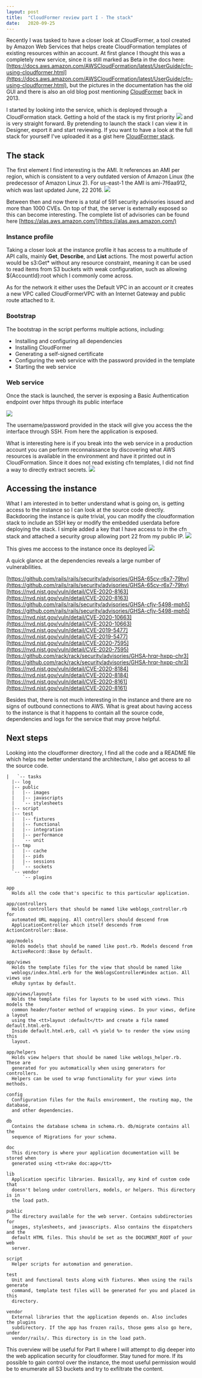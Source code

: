 ```yaml
---
layout: post
title:  "CloudFormer review part I - The stack"
date:   2020-09-25
---
```


Recently I was tasked to have a closer look at CloudFormer, a tool created by Amazon Web Services that helps create CloudFormation templates of existing resources within an account. At first glance I thought this was a completely new service, since it is still marked as Beta in the docs here: [https://docs.aws.amazon.com/AWSCloudFormation/latest/UserGuide/cfn-using-cloudformer.html](https://docs.aws.amazon.com/AWSCloudFormation/latest/UserGuide/cfn-using-cloudformer.html), but the pictures in the documentation has the old GUI and there is also an old blog post mentioning [CloudFormer](https://aws.amazon.com/blogs/devops/building-aws-cloudformation-templates-using-cloudformer) back in 2013. 

I started by looking into the service, which is deployed through a CloudFormation stack. Getting a hold of the stack is my first priority ![](/image/cloudformerstack.jpg) and is very straight forward. By pretending to launch the stack I can view it in Designer, export it and start reviewing. If you want to have a look at the full stack for yourself I've uploaded it as a gist here [CloudFormer stack](https://gist.github.com/karimelmel/f5a0e9c975bc9b43fd3371c27662f090).

## The stack
The first element I find interesting is the AMI. It references an AMI per region, which is consistent to a very outdated version of Amazon Linux (the predecessor of Amazon Linux 2). For us-east-1 the AMI is ami-7f6aa912, which was last updated June, 22 2016. 
![](/image/ami.JPG)

Between then and now there is a total of 591 security advisories issued and more than 1000 CVEs. On top of that, the server is externally exposed so this can become interesting. The complete list of advisories can be found here [https://alas.aws.amazon.com/](https://alas.aws.amazon.com/)


### Instance profile
Taking a closer look at the instance profile it has access to a multitude of API calls, mainly **Get**, **Describe**, and **List** actions. The most powerful action would be s3:Get* without any resource constraint, meaning it can be used to read items from S3 buckets with weak configuration, such as allowing ${AccountId}:root which I commonly come across.

As for the network it either uses the Default VPC in an account *or* it creates a new VPC called CloudFormerVPC with an Internet Gateway and public route attached to it.

### Bootstrap
The bootstrap in the script performs multiple actions, including:
- Installing and configuring all dependencies
- Installing CloudFormer
- Generating a self-signed certificate
- Configuring the web service with the password provided in the template
- Starting the web service


### Web service
Once the stack is launched, the server is exposing a Basic Authentication endpoint over https through its public interface 

![](/image/auth.JPG)

The username/password provided in the stack will give you access the the interface through SSH. From here the application is exposed. 

What is interesting here is if you break into the web service in a production account you can perform reconnaissance by discovering what AWS resources is available in the environment and have it printed out in CloudFormation. Since it does not read existing cfn templates, I did not find a way to directly extract secrets.
![](/image/recon.JPG)

## Accessing the instance
What I am interested in to better understand what is going on, is getting access to the instance so I can look at the source code directly. Backdooring the instance is quite trivial, you can modify the cloudformation stack to include an SSH key or modify the embedded userdata before deploying the stack. 
I simple added a key that I have access to in the cfn stack and attached a security group allowing port 22 from my public IP. 
![](/image/cfnupdate.JPG)

This gives me acccess to the instance once its deployed
![](/image/instance.JPG)

A quick glance at the dependencies reveals a large number of vulnerabilities.

[https://github.com/rails/rails/security/advisories/GHSA-65cv-r6x7-79hv](https://github.com/rails/rails/security/advisories/GHSA-65cv-r6x7-79hv)
[https://nvd.nist.gov/vuln/detail/CVE-2020-8163](https://nvd.nist.gov/vuln/detail/CVE-2020-8163)
[https://github.com/rails/rails/security/advisories/GHSA-cfjv-5498-mph5](https://github.com/rails/rails/security/advisories/GHSA-cfjv-5498-mph5)
[https://nvd.nist.gov/vuln/detail/CVE-2020-10663](https://nvd.nist.gov/vuln/detail/CVE-2020-10663)
[https://nvd.nist.gov/vuln/detail/CVE-2019-5477](https://nvd.nist.gov/vuln/detail/CVE-2019-5477)
[https://nvd.nist.gov/vuln/detail/CVE-2020-7595](https://nvd.nist.gov/vuln/detail/CVE-2020-7595)
[https://github.com/rack/rack/security/advisories/GHSA-hrqr-hxpp-chr3](https://github.com/rack/rack/security/advisories/GHSA-hrqr-hxpp-chr3)
[https://nvd.nist.gov/vuln/detail/CVE-2020-8184](https://nvd.nist.gov/vuln/detail/CVE-2020-8184)
[https://nvd.nist.gov/vuln/detail/CVE-2020-8161](https://nvd.nist.gov/vuln/detail/CVE-2020-8161)

Besides that, there is not much interesting in the instance and there are no signs of outbound connections to AWS. What is great about having access to the instance is that it happens to contain all the source code, dependencies and logs for the service that may prove helpful.

## Next steps
Looking into the cloudformer directory, I find all the code and a README file which helps me better understand the architecture, I also get access to all the source code.

```   
|   `-- tasks
  |-- log
  |-- public
  |   |-- images
  |   |-- javascripts
  |   `-- stylesheets
  |-- script
  |-- test
  |   |-- fixtures
  |   |-- functional
  |   |-- integration
  |   |-- performance
  |   `-- unit
  |-- tmp
  |   |-- cache
  |   |-- pids
  |   |-- sessions
  |   `-- sockets
  `-- vendor
      `-- plugins

app
  Holds all the code that's specific to this particular application.

app/controllers
  Holds controllers that should be named like weblogs_controller.rb for
  automated URL mapping. All controllers should descend from
  ApplicationController which itself descends from ActionController::Base.

app/models
  Holds models that should be named like post.rb. Models descend from
  ActiveRecord::Base by default.

app/views
  Holds the template files for the view that should be named like
  weblogs/index.html.erb for the WeblogsController#index action. All views use
  eRuby syntax by default.

app/views/layouts
  Holds the template files for layouts to be used with views. This models the
  common header/footer method of wrapping views. In your views, define a layout
  using the <tt>layout :default</tt> and create a file named default.html.erb.
  Inside default.html.erb, call <% yield %> to render the view using this
  layout.

app/helpers
  Holds view helpers that should be named like weblogs_helper.rb. These are
  generated for you automatically when using generators for controllers.
  Helpers can be used to wrap functionality for your views into methods.

config
  Configuration files for the Rails environment, the routing map, the database,
  and other dependencies.

db
  Contains the database schema in schema.rb. db/migrate contains all the
  sequence of Migrations for your schema.

doc
  This directory is where your application documentation will be stored when
  generated using <tt>rake doc:app</tt>

lib
  Application specific libraries. Basically, any kind of custom code that
  doesn't belong under controllers, models, or helpers. This directory is in
  the load path.

public
  The directory available for the web server. Contains subdirectories for
  images, stylesheets, and javascripts. Also contains the dispatchers and the
  default HTML files. This should be set as the DOCUMENT_ROOT of your web
  server.

script
  Helper scripts for automation and generation.

test
  Unit and functional tests along with fixtures. When using the rails generate
  command, template test files will be generated for you and placed in this
  directory.

vendor
  External libraries that the application depends on. Also includes the plugins
  subdirectory. If the app has frozen rails, those gems also go here, under
  vendor/rails/. This directory is in the load path.
  ```

This overview will be useful for Part II where I will attempt to dig deeper into the web application security for cloudformer. Stay tuned for more. If its possible to gain control over the instance, the most useful permission would be to enumerate all S3 buckets and try to exfiltrate the content.
